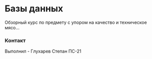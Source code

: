 # Базы данных

Обзорный курс по предмету с упором на качество и техническое мясо...

### Контакт

Выполнил - Глухарев Степан ПС-21